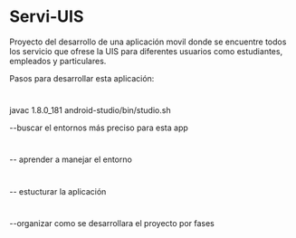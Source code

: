 # Servi-UIS
Proyecto del desarrollo de una aplicación movil donde se encuentre todos los servicio que ofrese la UIS para diferentes usuarios como estudiantes, empleados y particulares.

Pasos para desarrollar esta aplicación:
#
javac 1.8.0_181
android-studio/bin/studio.sh

--buscar el entornos más preciso para esta app
#
-- aprender a manejar el entorno
#
-- estucturar la aplicación
#
--organizar como se desarrollara el proyecto por fases

